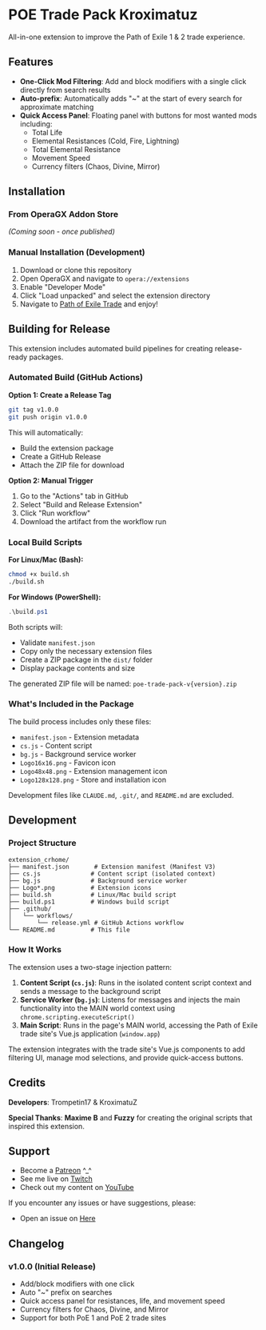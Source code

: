 # POE Trade Pack Kroximatuz

All-in-one extension to improve the Path of Exile 1 & 2 trade experience.

## Features

- **One-Click Mod Filtering**: Add and block modifiers with a single click directly from search results
- **Auto-prefix**: Automatically adds "~" at the start of every search for approximate matching
- **Quick Access Panel**: Floating panel with buttons for most wanted mods including:
  - Total Life
  - Elemental Resistances (Cold, Fire, Lightning)
  - Total Elemental Resistance
  - Movement Speed
  - Currency filters (Chaos, Divine, Mirror)

## Installation

### From OperaGX Addon Store
*(Coming soon - once published)*

### Manual Installation (Development)
1. Download or clone this repository
2. Open OperaGX and navigate to `opera://extensions`
3. Enable "Developer Mode"
4. Click "Load unpacked" and select the extension directory
5. Navigate to [Path of Exile Trade](https://www.pathofexile.com/trade) and enjoy!

## Building for Release

This extension includes automated build pipelines for creating release-ready packages.

### Automated Build (GitHub Actions)

**Option 1: Create a Release Tag**
```bash
git tag v1.0.0
git push origin v1.0.0
```
This will automatically:
- Build the extension package
- Create a GitHub Release
- Attach the ZIP file for download

**Option 2: Manual Trigger**
1. Go to the "Actions" tab in GitHub
2. Select "Build and Release Extension"
3. Click "Run workflow"
4. Download the artifact from the workflow run

### Local Build Scripts

**For Linux/Mac (Bash):**
```bash
chmod +x build.sh
./build.sh
```

**For Windows (PowerShell):**
```powershell
.\build.ps1
```

Both scripts will:
- Validate `manifest.json`
- Copy only the necessary extension files
- Create a ZIP package in the `dist/` folder
- Display package contents and size

The generated ZIP file will be named: `poe-trade-pack-v{version}.zip`

### What's Included in the Package

The build process includes only these files:
- `manifest.json` - Extension metadata
- `cs.js` - Content script
- `bg.js` - Background service worker
- `Logo16x16.png` - Favicon icon
- `Logo48x48.png` - Extension management icon
- `Logo128x128.png` - Store and installation icon

Development files like `CLAUDE.md`, `.git/`, and `README.md` are excluded.

## Development

### Project Structure
```
extension_crhome/
├── manifest.json       # Extension manifest (Manifest V3)
├── cs.js              # Content script (isolated context)
├── bg.js              # Background service worker
├── Logo*.png          # Extension icons
├── build.sh           # Linux/Mac build script
├── build.ps1          # Windows build script
├── .github/
│   └── workflows/
│       └── release.yml # GitHub Actions workflow
└── README.md          # This file
```

### How It Works

The extension uses a two-stage injection pattern:

1. **Content Script (`cs.js`)**: Runs in the isolated content script context and sends a message to the background script
2. **Service Worker (`bg.js`)**: Listens for messages and injects the main functionality into the MAIN world context using `chrome.scripting.executeScript()`
3. **Main Script**: Runs in the page's MAIN world, accessing the Path of Exile trade site's Vue.js application (`window.app`)

The extension integrates with the trade site's Vue.js components to add filtering UI, manage mod selections, and provide quick-access buttons.

## Credits

**Developers**: Trompetin17 & KroximatuZ

**Special Thanks**: **Maxime B** and **Fuzzy** for creating the original scripts that inspired this extension.


## Support

- Become a [Patreon](https://www.patreon.com/c/kroximatuz/membership) ^_^
- See me live on [Twitch](https://www.twitch.tv/kroximatuz)
- Check out my content on [YouTube](https://www.youtube.com/@kroximatuz?sub_confirmation=1)

If you encounter any issues or have suggestions, please:
- Open an issue on [Here](https://github.com/KroxiLabs/poe-trade-plus/issues)

## Changelog

### v1.0.0 (Initial Release)
- Add/block modifiers with one click
- Auto "~" prefix on searches
- Quick access panel for resistances, life, and movement speed
- Currency filters for Chaos, Divine, and Mirror
- Support for both PoE 1 and PoE 2 trade sites
